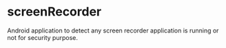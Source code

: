 # screenRecorder
Android application to detect any screen recorder application is running or not for security purpose.
